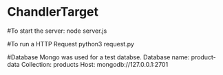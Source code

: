 # ChandlerTarget

#To start the server: 
node server.js

#To run a HTTP Request 
python3 request.py


#Database
Mongo was used for a test databse.
Database name: product-data
Collection: products 
Host: mongodb://127.0.0.1:2701


